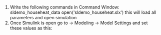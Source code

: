 1. Write the following commands in Command Window:
   sldemo_househeat_data <enter>
   open('sldemo_househeat.slx') <enter>
this will load all parameters and open simulation
2. Once Simulink is open go to -> Modeling -> Model Settings and set these values as this:
